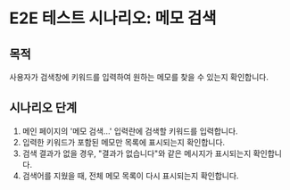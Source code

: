 # E2E 테스트 시나리오: 메모 검색

## 목적

사용자가 검색창에 키워드를 입력하여 원하는 메모를 찾을 수 있는지 확인합니다.

## 시나리오 단계

1. 메인 페이지의 '메모 검색...' 입력란에 검색할 키워드를 입력합니다.
2. 입력한 키워드가 포함된 메모만 목록에 표시되는지 확인합니다.
3. 검색 결과가 없을 경우, "결과가 없습니다"와 같은 메시지가 표시되는지 확인합니다.
4. 검색어를 지웠을 때, 전체 메모 목록이 다시 표시되는지 확인합니다.
